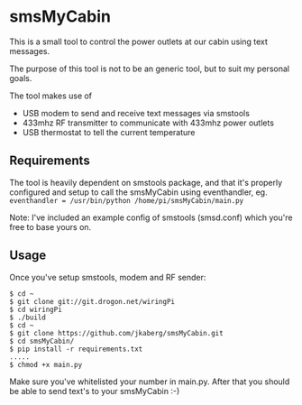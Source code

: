 smsMyCabin
==========

This is a small tool to control the power outlets at our cabin using text messages.

The purpose of this tool is not to be an generic tool, but to suit my personal goals.

The tool makes use of 

* USB modem to send and receive text messages via smstools
* 433mhz RF transmitter to communicate with 433mhz power outlets
* USB thermostat to tell the current temperature

Requirements
------------

The tool is heavily dependent on smstools package, and that it's properly configured and setup to call
the smsMyCabin using eventhandler, eg. ```eventhandler = /usr/bin/python /home/pi/smsMyCabin/main.py```

Note: I've included an example config of smstools (smsd.conf) which you're free to base yours on.

Usage
-----

Once you've setup smstools, modem and RF sender:

    $ cd ~
    $ git clone git://git.drogon.net/wiringPi
    $ cd wiringPi
    $ ./build
    $ cd ~
    $ git clone https://github.com/jkaberg/smsMyCabin.git
    $ cd smsMyCabin/
    $ pip install -r requirements.txt
    .....
    $ chmod +x main.py

Make sure you've whitelisted your number in main.py. After that you should be able to send text's to your smsMyCabin :-)